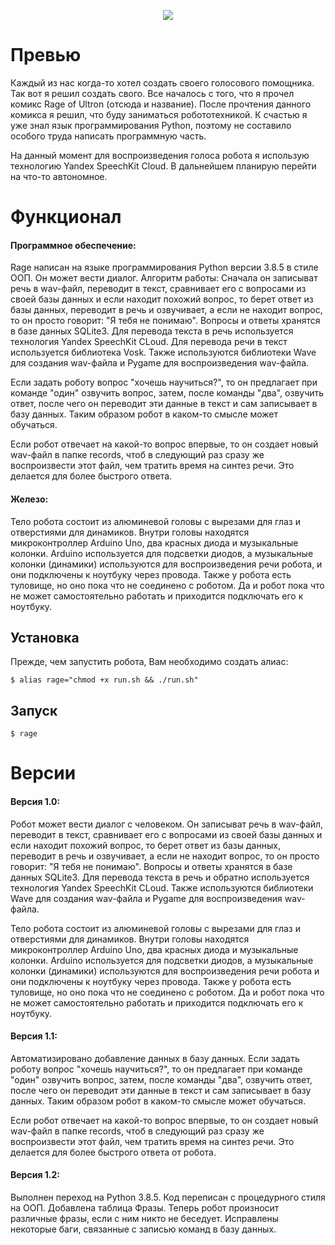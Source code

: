 <p align="center"><img src="https://raw.githubusercontent.com/azamatmurdalov/rage/master/logo.png"></p>

# Превью

Каждый из нас когда-то хотел создать своего голосового помощника.
Так вот я решил создать свого.
Все началось с того, что я прочел комикс Rage of Ultron (отсюда и название).
После прочтения данного комикса я решил, что буду заниматься робототехникой.
К счастью я уже знал язык программирования Python,
поэтому не составило особого труда написать программную часть.

На данный момент для воспроизведения голоса робота я использую технологию Yandex SpeechKit Cloud.
В дальнейшем планирую перейти на что-то автономное.


# Функционал

#### Программное обеспечение:

Rage написан на языке программирования Python версии 3.8.5 в стиле ООП.
Он может вести диалог.
Алгоритм работы:
Сначала он записыват речь в wav-файл, переводит в текст,
сравнивает его с вопросами из своей базы данных и если находит похожий вопрос,
то берет ответ из базы данных, переводит в речь и озвучивает,
а если не находит вопрос, то он просто говорит: "Я тебя не понимаю".
Вопросы и ответы хранятся в базе данных SQLite3.
Для перевода текста в речь используется технология Yandex SpeechKit CLoud.
Для перевода речи в текст используется библиотека Vosk.
Также используются библиотеки Wave для создания wav-файла и Pygame для воспроизведения wav-файла.

Если задать роботу вопрос "хочешь научиться?", то он предлагает при команде "один" озвучить вопрос,
затем, после команды "два", озвучить ответ, после чего он переводит эти данные в текст и сам записывает в базу данных.
Таким образом робот в каком-то смысле может обучаться.

Если робот отвечает на какой-то вопрос впервые, то он создает новый wav-файл в папке records,
чтоб в следующий раз сразу же воспроизвести этот файл, чем тратить время на синтез речи.
Это делается для более быстрого ответа.

#### Железо:

Тело робота состоит из алюминевой головы с вырезами для глаз и отверстиями для динамиков. Внутри головы находятся микроконтроллер Arduino Uno, два красных диода и музыкальные колонки.
Arduino используется для подсветки диодов, а музыкальные колонки (динамики) используются для воспроизведения речи робота, и они подключены к ноутбуку через провода.
Также у робота есть туловище, но оно пока что не соединено с роботом. Да и робот пока что не может самостоятельно работать и приходится подключать его к ноутбуку.


## Установка

Прежде, чем запустить робота, Вам необходимо создать алиас:

    $ alias rage="chmod +x run.sh && ./run.sh"

## Запуск

    $ rage

# Версии

#### Версия 1.0:

Робот может вести диалог с человеком. Он записыват речь в wav-файл, переводит в текст, сравнивает его с вопросами из своей базы данных и если находит похожий вопрос, то берет ответ из базы данных, переводит в речь и озвучивает, а если не находит вопрос, то он просто говорит: "Я тебя не понимаю". Вопросы и ответы хранятся в базе данных SQLite3.
Для перевода текста в речь и обратно используется технология Yandex SpeechKit CLoud. Также используются библиотеки Wave для создания wav-файла и Pygame для воспроизведения wav-файла.

Тело робота состоит из алюминевой головы с вырезами для глаз и отверстиями для динамиков. Внутри головы находятся микроконтроллер Arduino Uno, два красных диода и музыкальные колонки.
Arduino используется для подсветки диодов, а музыкальные колонки (динамики) используются для воспроизведения речи робота и они подключены к ноутбуку через провода.
Также у робота есть туловище, но оно пока что не соединено с роботом. Да и робот пока что не может самостоятельно работать и приходится подключать его к ноутбуку.

#### Версия 1.1:

Автоматизировано добавление данных в базу данных. Если задать роботу вопрос "хочешь научиться?", то он предлагает при команде "один" озвучить вопрос, затем, после команды "два", озвучить ответ, после чего он переводит эти данные в текст и сам записывает в базу данных. Таким образом робот в каком-то смысле может обучаться.

Если робот отвечает на какой-то вопрос впервые, то он создает новый wav-файл в папке records, чтоб в следующий раз сразу же воспроизвести этот файл, чем тратить время на синтез речи. Это делается для более быстрого ответа от робота.

#### Версия 1.2:

Выполнен переход на Python 3.8.5.
Код переписан с процедурного стиля на ООП.
Добавлена таблица Фразы. Теперь робот произносит различные фразы, если с ним никто не беседует.
Исправлены некоторые баги, связанные с записью команд в базу данных.
